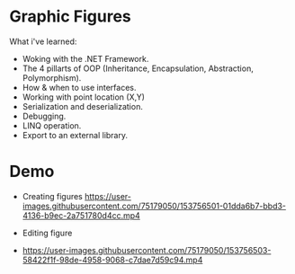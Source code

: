 # Graphic Figures
What i've learned:
- Woking with the .NET Framework.
- The 4 pillarts of OOP (Inheritance, Encapsulation, Abstraction, Polymorphism).
- How & when to use interfaces.
- Working with point location (X,Y)
- Serialization and deserialization.
- Debugging.
- LINQ operation.
- Export to an external library.

# Demo
- Creating figures
https://user-images.githubusercontent.com/75179050/153756501-01dda6b7-bbd3-4136-b9ec-2a751780d4cc.mp4

- Editing figure
- https://user-images.githubusercontent.com/75179050/153756503-58422f1f-98de-4958-9068-c7dae7d59c94.mp4
